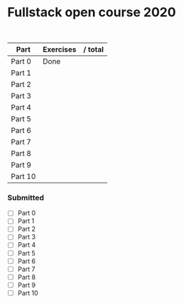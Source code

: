 
# Fullstack open course 2020
<br>


Part | Exercises | / total
--- | --- | --- 
Part 0 | Done | 
Part 1 |  |   
Part 2 |  |    
Part 3 |  |   
Part 4 |  |    
Part 5 |  |   
Part 6 |  |   
Part 7 |  |   
Part 8 |  |   
Part 9 |  |   
Part 10 |  |   

### Submitted
- [ ] Part 0
- [ ] Part 1
- [ ] Part 2
- [ ] Part 3
- [ ] Part 4
- [ ] Part 5
- [ ] Part 6
- [ ] Part 7
- [ ] Part 8
- [ ] Part 9
- [ ] Part 10
